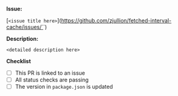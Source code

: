 **Issue:**

[`<issue title here>`](https://github.com/zjullion/fetched-interval-cache/issues/`<issue number here>`)

**Description:**

`<detailed description here>`

**Checklist**

- [ ] This PR is linked to an issue
- [ ] All status checks are passing
- [ ] The version in `package.json` is updated
